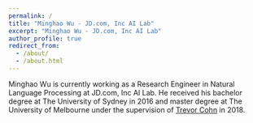 ```yaml
---
permalink: /
title: "Minghao Wu - JD.com, Inc AI Lab"
excerpt: "Minghao Wu - JD.com, Inc AI Lab"
author_profile: true
redirect_from: 
  - /about/
  - /about.html
---
```


Minghao Wu is currently working as a Research Engineer in Natural Language Processing at JD.com, Inc AI Lab. He received his bachelor degree at The University of Sydney in 2016 and master degree at The University of Melbourne under the supervision of [Trevor Cohn](http://people.eng.unimelb.edu.au/tcohn/) in 2018.